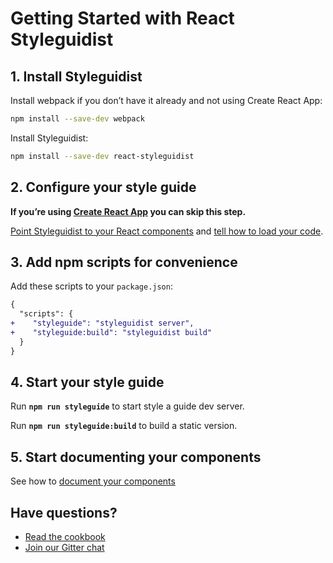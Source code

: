 # Getting Started with React Styleguidist

## 1. Install Styleguidist

Install webpack if you don’t have it already and not using Create React App:

```bash
npm install --save-dev webpack
```

Install Styleguidist:

```bash
npm install --save-dev react-styleguidist
```

## 2. Configure your style guide

**If you’re using [Create React App](https://github.com/facebookincubator/create-react-app) you can skip this step.**

[Point Styleguidist to your React components](Components.md) and [tell how to load your code](Webpack.md).

## 3. Add npm scripts for convenience

Add these scripts to your `package.json`:

```diff
{
  "scripts": {
+    "styleguide": "styleguidist server",
+    "styleguide:build": "styleguidist build"
  }
}
```

## 4. Start your style guide

Run **`npm run styleguide`** to start style a guide dev server.

Run **`npm run styleguide:build`** to build a static version.

## 5. Start documenting your components

See how to [document your components](Documenting.md)

## Have questions?

* [Read the cookbook](Cookbook.md)
* [Join our Gitter chat](https://gitter.im/styleguidist/styleguidist)
